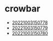 # crowbar
- [20221003150778](/zet/20221003150778/README.md)
- [20221003150779](/zet/20221003150779/README.md)
- [20221003150780](/zet/20221003150780/README.md)

